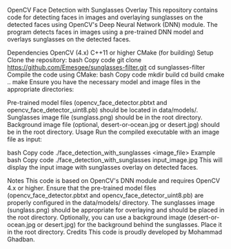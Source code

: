 OpenCV Face Detection with Sunglasses Overlay
This repository contains code for detecting faces in images and overlaying sunglasses on the detected faces using OpenCV's Deep Neural Network (DNN) module. The program detects faces in images using a pre-trained DNN model and overlays sunglasses on the detected faces.

Dependencies
OpenCV (4.x)
C++11 or higher
CMake (for building)
Setup
Clone the repository:
bash
Copy code
git clone https://github.com/Emesgee/sunglasses-filter.git
cd sunglasses-filter
Compile the code using CMake:
bash
Copy code
mkdir build
cd build
cmake ..
make
Ensure you have the necessary model and image files in the appropriate directories:

Pre-trained model files (opencv_face_detector.pbtxt and opencv_face_detector_uint8.pb) should be located in data/models/.
Sunglasses image file (sunglass.png) should be in the root directory.
Background image file (optional, desert-or-ocean.jpg or desert.jpg) should be in the root directory.
Usage
Run the compiled executable with an image file as input:

bash
Copy code
./face_detection_with_sunglasses <image_file>
Example
bash
Copy code
./face_detection_with_sunglasses input_image.jpg
This will display the input image with sunglasses overlay on detected faces.

Notes
This code is based on OpenCV's DNN module and requires OpenCV 4.x or higher.
Ensure that the pre-trained model files (opencv_face_detector.pbtxt and opencv_face_detector_uint8.pb) are properly configured in the data/models/ directory.
The sunglasses image (sunglass.png) should be appropriate for overlaying and should be placed in the root directory.
Optionally, you can use a background image (desert-or-ocean.jpg or desert.jpg) for the background behind the sunglasses. Place it in the root directory.
Credits
This code is proudly developed by Mohammad Ghadban.
